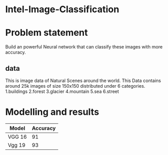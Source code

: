 # Intel-Image-Classification
# Problem statement
Build an powerful Neural network that can classify these images with more accuracy.
## data
This is image data of Natural Scenes around the world.
This Data contains around 25k images of size 150x150 distributed under 6 categories. 
   1.buildings
   2.forest
   3.glacier
   4.mountain
   5.sea
   6.street
# Modelling and results
Model          |   Accuracy
---------------|-----------
VGG 16         |    91
Vgg 19         |    93
